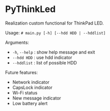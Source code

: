 # PyThinkLed
Realization custom functional for ThinkPad LED.

Usage: `# main.py [-h] [--hdd HDD | --hddlist]`

Arguments:
-  `-h`, `--help` : show help message and exit
-  `--hdd HDD`    : use hdd indicator
-  `--hddlist`    : list of possible HDD

Future features:
- Network indicator
- CapsLock indicator
- Wi-Fi status
- New message indicator
- Low battery alert
